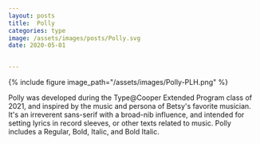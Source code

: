 ```yaml
---
layout: posts
title:  Polly
categories: type
image: /assets/images/posts/Polly.svg
date: 2020-05-01


---
```


{% include figure image_path="/assets/images/Polly-PLH.png" %}


Polly was developed during the Type@Cooper Extended Program class of 2021, and inspired by the music and persona of Betsy's favorite musician. It's an irreverent sans-serif with a broad-nib influence, and intended for setting lyrics in record sleeves, or other texts related to music. Polly includes a Regular, Bold, Italic, and Bold Italic.